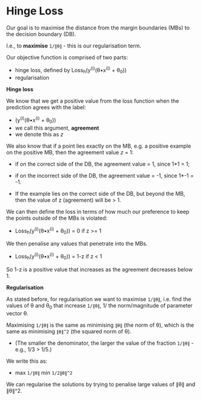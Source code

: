 # Hinge Loss

Our goal is to maximise the distance from the margin boundaries (MBs) to the decision boundary (DB).

I.e., to **maximise** `1/∥θ∥` - this is our regularisation term.

Our objective function is comprised of two parts:

- hinge loss, defined by Loss<sub>h</sub>(y<sup>(i)</sup>(θ•x<sup>(i)</sup> + θ<sub>0</sub>))
- regularisation

**Hinge loss**

We know that we get a positive value from the loss function when the prediction agrees with the label:

- (y<sup>(i)</sup>(θ•x<sup>(i)</sup> + θ<sub>0</sub>))
- we call this argument, **agreement**
- we denote this as _z_

We also know that if a point lies exactly on the MB, e.g. a positive example on the positive MB, then the agreement value _z_ = 1:

- if on the correct side of the DB, the agreement value = 1, since 1\*1 = 1;
- if on the incorrect side of the DB, the agreement value = -1, since 1\*-1 = -1.

- If the example lies on the correct side of the DB, but beyond the MB, then the value of z (agreement) will be > 1.

We can then define the loss in terms of how much our preference to keep the points outside of the MBs is violated:

- Loss<sub>h</sub>(y<sup>(i)</sup>(θ•x<sup>(i)</sup> + θ<sub>0</sub>)) = 0 if z >= 1

We then penalise any values that penetrate into the MBs.

- Loss<sub>h</sub>(y<sup>(i)</sup>(θ•x<sup>(i)</sup> + θ<sub>0</sub>)) = 1-z if z < 1

So 1-z is a positive value that increases as the agreement decreases below 1.

**Regularisation**

As stated before, for regularisation we want to maximise `1/∥θ∥`, i.e. find the values of θ and θ<sub>0</sub> that increase `1/∥θ∥`, 1/ the norm/magnitude of parameter vector θ.

Maximising `1/∥θ∥` is the same as minimising `∥θ∥` (the norm of θ), which is the same as minimising `∥θ∥^2` (the squared norm of θ).

- (The smaller the denominator, the larger the value of the fraction `1/∥θ∥` - e.g., 1/3 > 1/5.)

We write this as:

- max `1/∥θ∥` min `1/2∥θ∥^2`

We can regularise the solutions by trying to penalise large values of ∥θ∥ and ∥θ∥^2.
